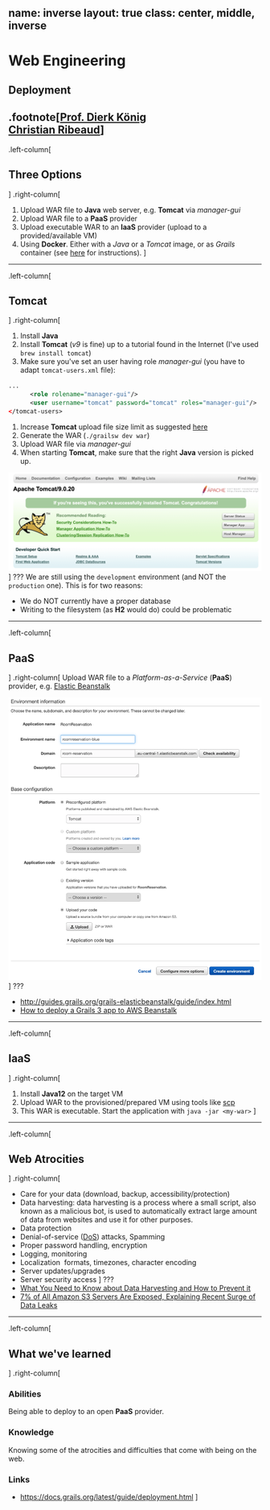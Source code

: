 name: inverse
layout: true
class: center, middle, inverse
---
# Web Engineering
## Deployment

.footnote[<a href="mailto:dierk.koenig@fhnw.ch">Prof. Dierk König</a><br /><a href="mailto:christian.ribeaud@fhnw.ch">Christian Ribeaud</a>]
---
.left-column[
  ## Three Options
]
.right-column[
1. Upload WAR file to **Java** web server, e.g. **Tomcat** via _manager-gui_
1. Upload WAR file to a **PaaS** provider
1. Upload executable WAR to an **IaaS** provider (upload to a provided/available VM)
1. Using **Docker**. Either with a _Java_ or a _Tomcat_ image, or as _Grails_ container (see [here](https://guides.grails.org/grails-as-docker-container/guide/index.html) for instructions).
]
---
.left-column[
  ## Tomcat
]
.right-column[
1. Install **Java**
1. Install **Tomcat** (_v9_ is fine) up to a tutorial found in the Internet (I've used `brew install tomcat`)
1. Make sure you've set an user having role _manager-gui_ (you have to adapt `tomcat-users.xml` file):
```xml
...
      <role rolename="manager-gui"/>
      <user username="tomcat" password="tomcat" roles="manager-gui"/>
</tomcat-users>
```
1. Increase **Tomcat** upload file size limit as suggested [here](https://tecadmin.net/increase-tomcat-upload-file-size-limit/)
1. Generate the WAR (`./grailsw dev war`)
1. Upload WAR file via _manager-gui_
1. When starting **Tomcat**, make sure that the right **Java** version is picked up.

![fh_tomcat](tomcat.png "Tomcat")
]
???
We are still using the `development` environment (and NOT the `production` one). This is for two reasons:
- We do NOT currently have a proper database
- Writing to the filesystem (as **H2** would do) could be problematic
---
.left-column[
  ## PaaS
]
.right-column[
Upload WAR file to a _Platform-as-a-Service_ (**PaaS**) provider, e.g. [Elastic Beanstalk](https://aws.amazon.com/elasticbeanstalk/)

![fh_beanstalk](beanstalk.png "Elastic Beanstalk")
]
???
- http://guides.grails.org/grails-elasticbeanstalk/guide/index.html
- [How to deploy a Grails 3 app to AWS Beanstalk](https://medium.com/agorapulse-stories/how-to-deploy-grails-3-app-to-aws-elastic-beanstalk-with-gradle-and-travis-318d084c0f7d)
---
.left-column[
  ## IaaS
]
.right-column[
1. Install **Java12** on the target VM
1. Upload WAR to the provisioned/prepared VM using tools like [scp](https://en.wikipedia.org/wiki/Secure_copy)
1. This WAR is executable. Start the application with `java -jar <my-war>`
]
---
.left-column[
  ## Web Atrocities
]
.right-column[
- Care for your data (download, backup, accessibility/protection)
- Data harvesting: data harvesting is a process where a small script, also known as a malicious bot, is used to automatically extract large amount of data from websites and use it for other purposes.
- Data protection
- Denial-of-service ([DoS](https://en.wikipedia.org/wiki/Denial-of-service_attack)) attacks, Spamming
- Proper password handling, encryption
- Logging, monitoring
- Localization  formats, timezones, character encoding
- Server updates/upgrades
- Server security access
]
???
- [What You Need to Know about Data Harvesting and How to Prevent it](https://blog.caspio.com/what-you-need-to-know-about-data-harvesting-and-how-to-prevent-it/)
- [7% of All Amazon S3 Servers Are Exposed, Explaining Recent Surge of Data Leaks](https://www.bleepingcomputer.com/news/security/7-percent-of-all-amazon-s3-servers-are-exposed-explaining-recent-surge-of-data-leaks/)
---
.left-column[
## What we've learned
]
.right-column[
### Abilities

Being able to deploy to an open **PaaS** provider.

### Knowledge

Knowing some of the atrocities and difficulties that come
with being on the web.

### Links
- https://docs.grails.org/latest/guide/deployment.html
]
